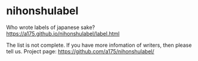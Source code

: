 # nihonshulabel
Who wrote labels of japanese sake?
https://a175.github.io/nihonshulabel/label.html

The list is not complete.
If you have more infomation of writers, then please tell us.
Project page: https://github.com/a175/nihonshulabel/
